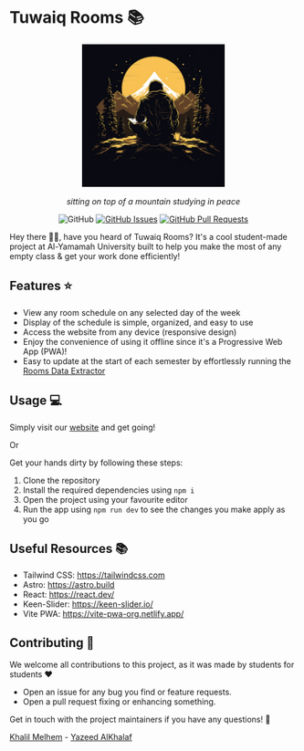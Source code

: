 # Tuwaiq Rooms 📚

<div align="center">
  <figure>
    <img src="./public/logos/AppIcon.png" width="250px" />
    <figcaption>
      <p>
        <em>sitting on top of a mountain studying in peace</em>
      </p>
    </figcaption>
  </figure>

  ![GitHub](https://img.shields.io/github/license/GDSC-YU/tuwaiq-classrooms?style=for-the-badge)
  [![GitHub Issues](https://img.shields.io/github/issues/GDSC-YU/tuwaiq-classrooms?style=for-the-badge)](https://github.com/GDSC-YU/tuwaiq-classrooms/issues)
  [![GitHub Pull Requests](https://img.shields.io/github/issues-pr/GDSC-YU/tuwaiq-classrooms?style=for-the-badge)](https://github.com/GDSC-YU/tuwaiq-classrooms/pulls)
</div>

Hey there 👋🏻, have you heard of Tuwaiq Rooms? It's a cool student-made project at Al-Yamamah University built to help you make the most of any empty class & get your work done efficiently! 

## Features ⭐

- View any room schedule on any selected day of the week
- Display of the schedule is simple, organized, and easy to use
- Access the website from any device (responsive design)
- Enjoy the convenience of using it offline since it's a Progressive Web App (PWA)!
- Easy to update at the start of each semester by effortlessly running the [Rooms Data Extractor](https://github.com/GDSC-YU/rooms-data-extractor)

## Usage 💻

Simply visit our [website](https://tc-gdscyu.netlify.app/) and get going!

Or

Get your hands dirty by following these steps:

1. Clone the repository
2. Install the required dependencies using `npm i`
3. Open the project using your favourite editor
4. Run the app using `npm run dev` to see the changes you make apply as you go

## Useful Resources 📚

- Tailwind CSS: https://tailwindcss.com
- Astro: https://astro.build
- React: https://react.dev/
- Keen-Slider: https://keen-slider.io/
- Vite PWA: https://vite-pwa-org.netlify.app/

## Contributing 🤝

We welcome all contributions to this project, as it was made by students for students ❤️

- Open an issue for any bug you find or feature requests.
- Open a pull request fixing or enhancing something.

Get in touch with the project maintainers if you have any questions! 🚀

[Khalil Melhem](https://github.com/g9wz) - [Yazeed AlKhalaf](https://github.com/YazeedAlKhalaf)
